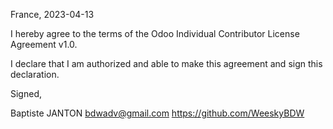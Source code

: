 France, 2023-04-13

I hereby agree to the terms of the Odoo Individual Contributor License
Agreement v1.0.

I declare that I am authorized and able to make this agreement and sign this
declaration.

Signed,

Baptiste JANTON bdwadv@gmail.com https://github.com/WeeskyBDW